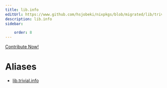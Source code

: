 ```yaml
---
title: lib.info
editUrl: https://www.github.com/hsjobeki/nixpkgs/blob/migrated/lib/trivial.nix#L559C10
description: lib.info
sidebar:

    order: 8
---
```


<a href="https://www.github.com/hsjobeki/nixpkgs/blob/migrated/lib/trivial.nix#L559C10">Contribute Now!</a>


# Aliases

- [lib.trivial.info](/nix-doc-comments/reference/lib/trivial/lib-trivial-info)


